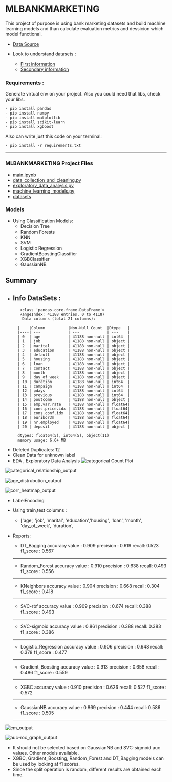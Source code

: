 # MLBANKMARKETING

This project of purpose is using bank marketing datasets and build machine learning models and than calculate evaluation metrics and dessicion which model functional.


- [Data Source](http://archive.ics.uci.edu/dataset/222/bank+marketing)

- Look to understand datasets :
    - [First information](https://github.com/GALACICEK/MLBankMarketing/blob/main/datas/bank-additional-names.txt)
    - [Secondary information](https://github.com/GALACICEK/MLBankMarketing/blob/main/datas/bank-names.txt)

 ### Requirements :

Generate virtual env on your project. Also you could need that libs, check your libs.

    - pip install pandas
    - pip install numpy
    - pip install matplotlib
    - pip install scikit-learn
    - pip install xgboost 

Also can write just this code on your terminal:

    - pip install -r requirements.txt



---

### MLBANKMARKETING Project Files
 - [main.ipynb](https://github.com/GALACICEK/MLBankMarketing/blob/main/main.ipynb)
 - [data_collection_and_cleaning.py](https://github.com/GALACICEK/MLBankMarketing/blob/main/data_collection_and_cleaning.py)
 - [exploratory_data_analysis.py](https://github.com/GALACICEK/MLBankMarketing/blob/main/exploratory_data_analysis.py)
 - [machine_learning_models.py](https://github.com/GALACICEK/MLBankMarketing/blob/main/machine_learning_models.py)
 - [datasets](https://github.com/GALACICEK/MLBankMarketing/tree/main/datas)

### Models

- Using Classification Models:
    - Decision Tree
    - Random Forests
    - KNN
    - SVM
    - Logistic Regression
    - GradientBoostingClassifier
    - XGBClassifier
    - GaussianNB 

## Summary

- Info DataSets :
    ---
         <class 'pandas.core.frame.DataFrame'>
         RangeIndex: 41188 entries, 0 to 41187
          Data columns (total 21 columns):

        |    |Column          |Non-Null Count  |Dtype   |
        |----| ---            | ---            | ---    |
        | 0  | age            | 41188 non-null | int64  |
        | 1  | job            | 41188 non-null | object |
        | 2  | marital        | 41188 non-null | object |
        | 3  | education      | 41188 non-null | object |
        | 4  | default        | 41188 non-null | object |
        | 5  | housing        | 41188 non-null | object |
        | 6  | loan           | 41188 non-null | object |
        | 7  | contact        | 41188 non-null | object |
        | 8  | month          | 41188 non-null | object |
        | 9  | day_of_week    | 41188 non-null | object |
        | 10 | duration       | 41188 non-null | int64  |
        | 11 | campaign       | 41188 non-null | int64  |
        | 12 | pdays          | 41188 non-null | int64  |
        | 13 | previous       | 41188 non-null | int64  |
        | 14 | poutcome       | 41188 non-null | object |
        | 15 | emp.var.rate   | 41188 non-null | float64|
        | 16 | cons.price.idx | 41188 non-null | float64|
        | 17 | cons.conf.idx  | 41188 non-null | float64|
        | 18 | euribor3m      | 41188 non-null | float64|
        | 19 | nr.employed    | 41188 non-null | float64|
        | 20 | deposit        | 41188 non-null | object |

        dtypes: float64(5), int64(5), object(11)
        memory usage: 6.6+ MB

- Deleted Duplicates: 12
- Clean Data for unknown label
- EDA , Exploratory Data Analysis
![categorical Count Plot](./Outputs/countplot_categorical_output.png)

![categorical_relationship_output](./Outputs/categorical_relationship_output.png)

![age_distrubution_output](./Outputs/age_distrubution_output.png)

![corr_heatmap_output](./Outputs/corr_heatmap_output.png)

- LabelEncoding

- Using train,test columns : 
    - ['age', 'job', 'marital', 'education','housing', 'loan', 'month', 'day_of_week', 'duration',
      
- Reports:

    - DT_Bagging 
    accuracy value :  0.909  precision :  0.619  recall:  0.523  f1_score :  0.567 
    -----
    - Random_Forest 
    accuracy value :  0.910  precision :  0.638  recall:  0.493  f1_score :  0.556 
    -----
    - KNeighbors 
    accuracy value :  0.904  precision :  0.668  recall:  0.304  f1_score :  0.418 
    -----
    - SVC-rbf 
    accuracy value :  0.909  precision :  0.674  recall:  0.388  f1_score :  0.493 
    -----
    - SVC-sigmoid 
    accuracy value :  0.861  precision :  0.388  recall:  0.383  f1_score :  0.386 
    -----
    - Logistic_Regression 
    accuracy value :  0.906  precision :  0.648  recall:  0.378  f1_score :  0.477 
    -----
    - Gradient_Boosting 
    accuracy value :  0.913  precision :  0.658  recall:  0.486  f1_score :  0.559 
    -----
    - XGBC 
    accuracy value :  0.910  precision :  0.626  recall:  0.527  f1_score :  0.572 
    -----
    - GaussianNB 
    accuracy value :  0.869  precision :  0.444  recall:  0.586  f1_score :  0.505 
    -----

![cm_output](./Outputs/cm_output.png)

![auc-roc_graph_output](./Outputs/auc-roc_graph_output.png)

- It should not be selected based on GaussianNB and SVC-sigmoid auc values. Other models available.
- XGBC, Gradient_Boosting, Random_Forest and DT_Bagging models can be used by looking at f1 scores.
- Since the split operation is random, different results are obtained each time.
